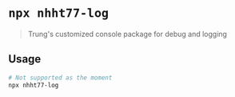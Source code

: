 # `npx nhht77-log`

> Trung's customized console package for debug and logging

## Usage

```bash
# Not supported as the moment
npx nhht77-log
```
